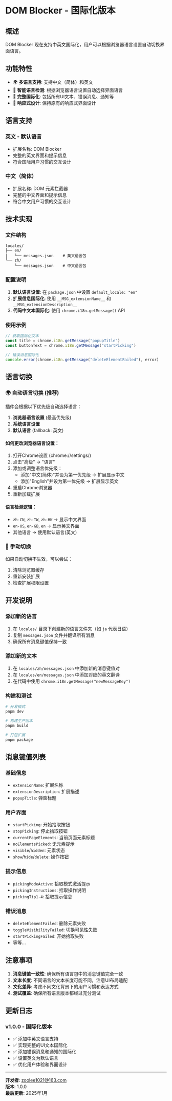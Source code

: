 # DOM Blocker - 国际化版本

## 概述

DOM Blocker 现在支持中英文国际化，用户可以根据浏览器语言设置自动切换界面语言。

## 功能特性

- 🌍 **多语言支持**: 支持中文（简体）和英文
- 🎯 **智能语言检测**: 根据浏览器语言设置自动选择界面语言
- 🔧 **完整国际化**: 包括所有UI文本、错误消息、通知等
- 📱 **响应式设计**: 保持原有的响应式界面设计

## 语言支持

### 英文 - 默认语言
- 扩展名称: DOM Blocker
- 完整的英文界面和提示信息
- 符合国际用户习惯的交互设计

### 中文（简体）
- 扩展名称: DOM 元素拦截器
- 完整的中文界面和提示信息
- 符合中文用户习惯的交互设计

## 技术实现

### 文件结构
```
locales/
├── en/
│   └── messages.json    # 英文语言包
└── zh/
    └── messages.json    # 中文语言包
```

### 配置说明

1. **默认语言设置**: 在 `package.json` 中设置 `default_locale: "en"`
2. **扩展信息国际化**: 使用 `__MSG_extensionName__` 和 `__MSG_extensionDescription__`
3. **代码中文本国际化**: 使用 `chrome.i18n.getMessage()` API

### 使用示例

```typescript
// 获取国际化文本
const title = chrome.i18n.getMessage("popupTitle")
const buttonText = chrome.i18n.getMessage("startPicking")

// 错误消息国际化
console.error(chrome.i18n.getMessage("deleteElementFailed"), error)
```

## 语言切换

### 🌍 自动语言切换 (推荐)
插件会根据以下优先级自动选择语言：

1. **浏览器语言设置** (最高优先级)
2. **系统语言设置** 
3. **默认语言** (fallback: 英文)

#### 如何更改浏览器语言设置：
1. 打开Chrome设置 (chrome://settings/)
2. 点击"高级" → "语言"
3. 添加或调整语言优先级：
   - 添加"中文(简体)"并设为第一优先级 → 扩展显示中文
   - 添加"English"并设为第一优先级 → 扩展显示英文
4. 重启Chrome浏览器
5. 重新加载扩展

#### 语言检测逻辑：
- `zh-CN`, `zh-TW`, `zh-HK` → 显示中文界面
- `en-US`, `en-GB`, `en` → 显示英文界面  
- 其他语言 → 使用默认语言(英文)

### 🔧 手动切换
如果自动切换不生效，可以尝试：
1. 清除浏览器缓存
2. 重新安装扩展
3. 检查扩展权限设置

## 开发说明

### 添加新的语言
1. 在 `locales/` 目录下创建新的语言文件夹（如 `ja` 代表日语）
2. 复制 `messages.json` 文件并翻译所有消息
3. 确保所有消息键值保持一致

### 添加新的文本
1. 在 `locales/zh/messages.json` 中添加新的消息键值对
2. 在 `locales/en/messages.json` 中添加对应的英文翻译
3. 在代码中使用 `chrome.i18n.getMessage("newMessageKey")`

### 构建和测试
```bash
# 开发模式
pnpm dev

# 构建生产版本
pnpm build

# 打包扩展
pnpm package
```

## 消息键值列表

### 基础信息
- `extensionName`: 扩展名称
- `extensionDescription`: 扩展描述
- `popupTitle`: 弹窗标题

### 用户界面
- `startPicking`: 开始拾取按钮
- `stopPicking`: 停止拾取按钮
- `currentPageElements`: 当前页面元素标题
- `noElementsPicked`: 无元素提示
- `visible`/`hidden`: 元素状态
- `show`/`hide`/`delete`: 操作按钮

### 提示信息
- `pickingModeActive`: 拾取模式激活提示
- `pickingInstructions`: 拾取操作说明
- `pickingTip1-4`: 拾取提示信息

### 错误消息
- `deleteElementFailed`: 删除元素失败
- `toggleVisibilityFailed`: 切换可见性失败
- `startPickingFailed`: 开始拾取失败
- 等等...

## 注意事项

1. **消息键值一致性**: 确保所有语言包中的消息键值完全一致
2. **文本长度**: 不同语言的文本长度可能不同，注意UI布局适配
3. **文化差异**: 考虑不同文化背景下的用户习惯和表达方式
4. **测试覆盖**: 确保所有语言版本都经过充分测试

## 更新日志

### v1.0.0 - 国际化版本
- ✅ 添加中英文语言支持
- ✅ 实现完整的UI文本国际化
- ✅ 添加错误消息和通知的国际化
- ✅ 设置英文为默认语言
- ✅ 优化用户体验和界面设计

---

**开发者**: zoolee1021@163.com  
**版本**: 1.0.0  
**最后更新**: 2025年1月
